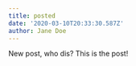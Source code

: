 ```yaml
---
title: posted
date: '2020-03-10T20:33:30.587Z'
author: Jane Doe
---
```

New post, who dis?  This is the post!